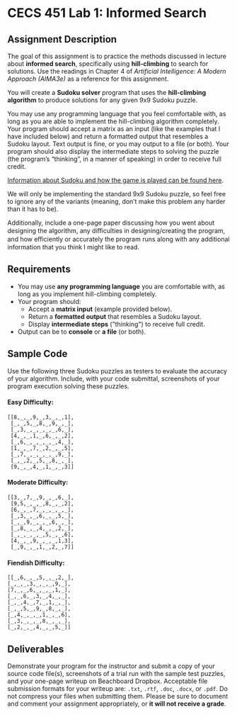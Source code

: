 
# CECS 451 Lab 1: Informed Search  

## Assignment Description

The goal of this assignment is to practice the methods discussed in lecture about **informed search**, specifically using **hill-climbing** to search for solutions. Use the readings in Chapter 4 of *Artificial Intelligence: A Modern Approach (AIMA3e)* as a reference for this assignment.

You will create a **Sudoku solver** program that uses the **hill-climbing algorithm** to produce solutions for any given 9x9 Sudoku puzzle.

You may use any programming language that you feel comfortable with,
as long as you are able to implement the hill-climbing algorithm completely. Your program should accept a matrix as an input (like the examples that I have included below) and return a formatted output that resembles a Sudoku layout. Text output is fine, or you may output to a file (or both). Your program should also display the intermediate steps to solving the puzzle (the program’s “thinking”, in a manner of speaking) in order to receive full credit.

[Information about Sudoku and how the game is played can be found here](https://en.wikipedia.org/wiki/Sudoku).

We will only be implementing the standard 9x9 Sudoku puzzle, so feel free to ignore any of the variants (meaning, don’t make this problem any harder than it has to be).

Additionally, include a one-page paper discussing how you went about designing the algorithm, any diﬃculties in designing/creating the program, and how eﬃciently or accurately the program runs along with
any additional information that you think I might like to read.

## Requirements

- You may use **any programming language** you are comfortable with, as long as you implement hill-climbing completely.
- Your program should:
  - Accept a **matrix input** (example provided below).
  - Return a **formatted output** that resembles a Sudoku layout.
  - Display **intermediate steps** ("thinking") to receive full credit.
- Output can be to **console** or **a file** (or both).

## Sample Code

Use the following three Sudoku puzzles as testers to evaluate the accuracy of your algorithm. Include, with your code submittal, screenshots of your program execution solving these puzzles.

#### Easy Difficulty:
```
[[8,_,_,9,_,3,_,_,1],
 [_,_,5,_,8,_,9,_,_],
 [_,3,_,_,_,_,_,6,_],
 [4,_,_,1,_,6,_,_,2],
 [_,6,_,_,_,_,_,4,_],
 [1,_,_,7,_,2,_,_,5],
 [_,7,_,_,_,_,_,9,_],
 [_,_,2,_,5,_,8,_,_],
 [9,_,_,4,_,1,_,_,3]]
```

#### Moderate Difficulty:

```
[[3,_,7,_,9,_,_,6,_],
 [9,5,_,_,_,8,_,_,2],
 [6,_,_,7,_,_,_,_,_],
 [_,3,_,_,6,_,_,5,_],
 [_,_,9,_,_,_,6,_,_],
 [_,8,_,_,4,_,_,2,_],
 [_,_,_,_,_,5,_,_,6],
 [4,_,_,9,_,_,_,1,3],
 [_,9,_,_,1,_,2,_,7]]
```
#### Fiendish Difficulty:
```
[[_,6,_,_,5,_,_,2,_],
[_,_,_,3,_,_,_,9,_],
[7,_,_,6,_,_,_,1,_],
[_,_,6,_,3,_,4,_,_],
[_,_,4,_,7,_,1,_,_],
[_,_,5,_,9,_,8,_,_],
[_,4,_,_,_,1,_,_,6],
[_,3,_,_,_,8,_,_,_],
[_,2,_,_,4,_,_,5,_]]
```

## Deliverables

Demonstrate your program for the instructor and submit a copy of your source code file(s), screenshots of a trial run with the sample test puzzles, and your one-page writeup on Beachboard Dropbox. Acceptable file submission formats for your writeup are: `.txt`, `.rtf`, `.doc`, `.docx`, or `.pdf`. Do not compress your files when submitting them. Please be sure to document and comment your assignment appropriately, or **it will not receive a grade**.